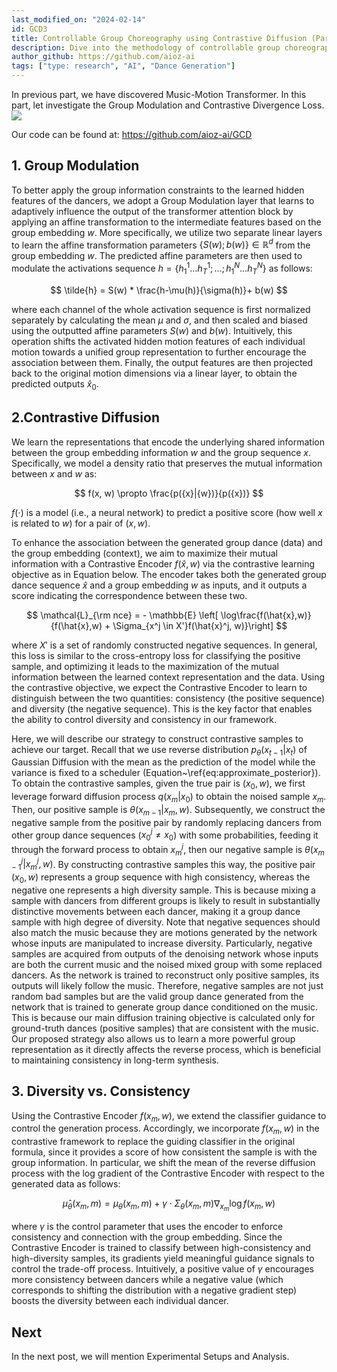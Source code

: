 ```yaml
---
last_modified_on: "2024-02-14"
id: GCD3
title: Controllable Group Choreography using Contrastive Diffusion (Part 3)
description: Dive into the methodology of controllable group choreography
author_github: https://github.com/aioz-ai
tags: ["type: research", "AI", "Dance Generation"]
---
```

In previous part, we have discovered Music-Motion Transformer. In this part, let investigate the Group Modulation and Contrastive Divergence Loss.
![](https://img.freepik.com/free-vector/silhouettes-party-people-dancing_1048-2492.jpg)

Our code can be found at: https://github.com/aioz-ai/GCD

## 1. Group Modulation
To better apply the group information constraints to the learned hidden features of the dancers, we adopt a Group Modulation layer that learns to adaptively influence the output of the transformer attention block by applying an affine transformation to the intermediate features based on the group embedding $w$. More specifically, we utilize two separate linear layers to learn the affine transformation parameters $\{S(w); b(w)\} \in \mathbb{R}^d$ from the group embedding $w$. The predicted affine parameters are then used to modulate the activations sequence $h = \{h^1_1\dots h^1_T;\dots;h^N_1\dots h^N_T\}$ as follows:

$$
    \tilde{h} = S(w) * \frac{h-\mu(h)}{\sigma(h)}+ b(w)
$$

where each channel of the whole activation sequence is first normalized separately by calculating the mean $\mu$ and $\sigma$, and then scaled and biased using the outputted affine parameters $S(w)$ and $b(w)$. Intuitively, this operation shifts the activated hidden motion features of each individual motion towards a unified group representation  to further encourage the association between them. 
Finally, the output features are then projected back to the original motion dimensions via a linear layer, to obtain the predicted outputs $\hat{x}_0$.


## 2.Contrastive Diffusion
We  learn the representations that encode the underlying shared information between the group embedding information $w$ and the group sequence $x$.  Specifically, we model a density ratio that preserves the mutual information between $x$ and $w$ as:

$$
    f(x, w) \propto \frac{p({x}|{w})}{p({x})}
$$

$f(\cdot)$ is a model (i.e., a neural network) to predict a positive score (how well $x$ is related to $w$) for a pair of $({x}, {w})$. 

To enhance the association between the generated group dance (data) and the group embedding (context), we aim to maximize their mutual information with a Contrastive Encoder $f(\hat{x},w)$ via the contrastive learning objective as in Equation below. The encoder takes both the generated group dance sequence $\hat{x}$ and a group embedding $w$ as inputs, and it outputs a score indicating the correspondence between these two. 

$$
\mathcal{L}_{\rm nce} = - \mathbb{E} \left[ \log\frac{f(\hat{x},w)}{f(\hat{x},w) + \Sigma_{x^j \in X'}f(\hat{x}^j, w)}\right] 
$$

where $X'$ is a set of randomly constructed negative sequences. In general, this loss is similar to the cross-entropy loss for classifying the positive sample, and optimizing it leads to the maximization of the mutual information between the learned context representation and the data. Using the contrastive objective, we expect the Contrastive Encoder to learn to distinguish between the two quantities: consistency (the positive sequence) and diversity (the negative sequence). This is the key factor that enables the ability to control diversity and consistency in our framework. 
 

Here, we will describe our strategy to construct contrastive samples to achieve our target. Recall that we use reverse distribution $p_\theta(x_{t-1} | x_t)$ of Gaussian Diffusion with the mean as the prediction of the model while the variance is fixed to a scheduler (Equation~\ref{eq:approximate_posterior}). To obtain the contrastive samples, given the true pair is $(x_0,w)$, we first leverage forward diffusion process $q(x_m|x_0)$ to obtain the noised sample $x_m$. Then, our positive sample is $\theta(x_{m-1} |x_m, w)$. Subsequently, we construct the negative sample from the positive pair by randomly replacing dancers from other group dance sequences ($x^j_0 \neq x_0$) with some probabilities, feeding it through the forward process to obtain $x^j_m$, then our negative sample is $\theta(x^j_{m-1} | x^j_m, w)$. By constructing contrastive samples this way, the positive pair $(x_0,w)$ represents a group sequence with high consistency, whereas the negative one represents a high diversity sample. This is because mixing a sample with dancers from different groups is likely to result in substantially distinctive movements between each dancer, making it a group dance sample with high degree of diversity. Note that negative sequences should also match the music because they are motions generated by the network whose inputs are manipulated to increase diversity. Particularly,  negative samples are acquired from outputs of the denoising network whose inputs are both the current music and the noised mixed group with some replaced dancers. As the network is trained to reconstruct only positive samples, its outputs will likely follow the music. Therefore, negative samples are not just random bad samples but are the valid group dance generated from the network that is trained to generate group dance conditioned on the music. This is because our main diffusion training objective is calculated only for ground-truth dances (positive samples) that are consistent with the music. Our proposed strategy also allows us to learn a more powerful group representation as it directly affects the reverse process, which is beneficial to maintaining consistency in long-term synthesis.


## 3. Diversity vs. Consistency
Using the Contrastive Encoder $f(x_m,w)$, we extend the classifier guidance to control the generation process. Accordingly,   we incorporate $f(x_m,w)$ in the contrastive framework to replace the guiding classifier in the original formula, since it provides a score of how consistent the sample is with the group information. In particular, we shift the mean of the reverse diffusion process with the log gradient of the Contrastive Encoder with respect to the generated data as follows:

$$
    \hat{\mu}_\theta(x_m,m) = \mu_\theta(x_m,m) + \gamma \cdot \Sigma_{\theta}(x_m,m) \nabla_{x_m}\log f(x_m,w) 
$$

where $\gamma$ is the control parameter that uses the encoder to enforce consistency and connection with the group embedding. Since the Contrastive Encoder is trained to classify between high-consistency and high-diversity samples, its gradients yield meaningful guidance signals to control the trade-off process. Intuitively, a positive value of $\gamma$ encourages more consistency between dancers while a negative value (which corresponds to shifting the distribution with a negative gradient step) boosts the diversity between each individual dancer.

## Next
In the next post, we will mention  Experimental Setups and Analysis.
